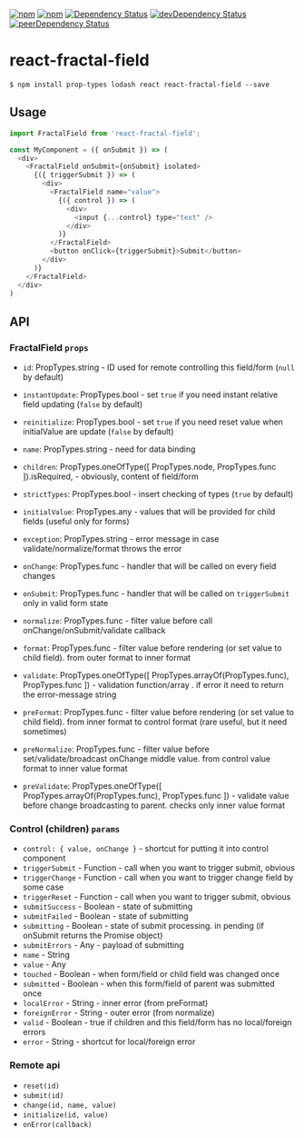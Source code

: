 [![npm](http://img.shields.io/npm/v/react-fractal-field.svg?style=flat-square)](https://www.npmjs.com/package/react-fractal-field)
[![npm](http://img.shields.io/npm/l/react-fractal-field.svg?style=flat-square)](http://opensource.org/licenses/MIT)
[![Dependency Status](https://david-dm.org/aliaksandr-master/react-fractal-field.svg?style=flat-square)](https://david-dm.org/aliaksandr-master/react-fractal-field)
[![devDependency Status](https://david-dm.org/aliaksandr-master/react-fractal-field/dev-status.svg?style=flat-square)](https://david-dm.org/aliaksandr-master/react-fractal-field#info=devDependencies)
[![peerDependency Status](https://david-dm.org/aliaksandr-master/react-fractal-field/peer-status.svg?style=flat-square)](https://david-dm.org/aliaksandr-master/react-fractal-field?type=peer)

# react-fractal-field

```shell
$ npm install prop-types lodash react react-fractal-field --save
```

## Usage

```javascript
import FractalField from 'react-fractal-field';

const MyComponent = ({ onSubmit }) => (
  <div>
    <FractalField onSubmit={onSubmit} isolated>
      {({ triggerSubmit }) => (
        <div>
          <FractalField name="value">
            {({ control }) => (
              <div>
                <input {...control} type="text" />
              </div>
            )}
          </FractalField>
          <button onClick={triggerSubmit}>Submit</button>
        </div>
      )}
    </FractalField>  
  </div>
)
```

## API

### FractalField `props`

- `id`: PropTypes.string - ID used for remote controlling this field/form (`null` by default)
- `instantUpdate`: PropTypes.bool - set `true` if you need instant relative field updating (`false` by default)
- `reinitialize`: PropTypes.bool - set `true` if you need reset value when initialValue are update (`false` by default)
- `name`: PropTypes.string - need for data binding
- `children`: PropTypes.oneOfType([ PropTypes.node, PropTypes.func ]).isRequired, - obviously, content of field/form
- `strictTypes`: PropTypes.bool - insert checking of types (`true` by default)
- `initialValue`: PropTypes.any - values that will be provided for child fields (useful only for forms)
- `exception`: PropTypes.string - error message in case validate/normalize/format throws the error


- `onChange`: PropTypes.func - handler that will be called on every field changes
- `onSubmit`: PropTypes.func - handler that will be called on `triggerSubmit` only in valid form state
- `normalize`: PropTypes.func - filter value before call onChange/onSubmit/validate callback 
- `format`: PropTypes.func - filter value before rendering (or set value to child field). from outer format to inner format
- `validate`: PropTypes.oneOfType([ PropTypes.arrayOf(PropTypes.func), PropTypes.func ]) - validation function/array . if error it need to return the error-message string
- `preFormat`: PropTypes.func - filter value before rendering (or set value to child field). from inner format to control format (rare useful, but it need sometimes)
- `preNormalize`: PropTypes.func - filter value before set/validate/broadcast onChange middle value. from control value format to inner value format
- `preValidate`: PropTypes.oneOfType([ PropTypes.arrayOf(PropTypes.func), PropTypes.func ]) - validate value before change broadcasting to parent. checks only inner value format


### Control (children) `params`

- `control: { value, onChange }` - shortcut for putting it into control component
- `triggerSubmit` - Function - call when you want to trigger submit, obvious
- `triggerChange` - Function - call when you want to trigger change field by some case
- `triggerReset` - Function - call when you want to trigger submit, obvious
- `submitSuccess` - Boolean - state of submitting 
- `submitFailed` - Boolean - state of submitting
- `submitting` - Boolean - state of submit processing. in pending (if onSubmit returns the Promise object)
- `submitErrors` - Any - payload of submitting
- `name` - String
- `value` - Any
- `touched` - Boolean - when form/field or child field was changed once
- `submitted` - Boolean - when this form/field of parent was submitted once
- `localError` - String - inner error (from preFormat)
- `foreignError` - String - outer error (from normalize)
- `valid` - Boolean - true if children and this field/form has no local/foreign errors
- `error` - String - shortcut for local/foreign error


### Remote api

- `reset(id)`
- `submit(id)` 
- `change(id, name, value)` 
- `initialize(id, value)` 
- `onError(callback)`
